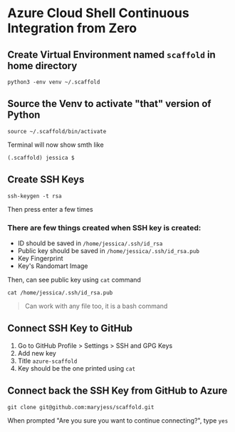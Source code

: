 # Azure Cloud Shell Continuous Integration from Zero

## Create Virtual Environment named `scaffold` in home directory
```
python3 -env venv ~/.scaffold
```

## Source the Venv to activate "that" version of Python
```
source ~/.scaffold/bin/activate
```

Terminal will now show smth like
```
(.scaffold) jessica $
```

## Create SSH Keys
```
ssh-keygen -t rsa
```
Then press enter a few times

### There are few things created when SSH key is created:
* ID should be saved in `/home/jessica/.ssh/id_rsa`
* Public key should be saved in `/home/jessica/.ssh/id_rsa.pub`
* Key Fingerprint
* Key's Randomart Image

Then, can see public key using `cat` command
```
cat /home/jessica/.ssh/id_rsa.pub
```

> Can work with any file too, it is a bash command

## Connect SSH Key to GitHub
1. Go to GitHub Profile > Settings > SSH and GPG Keys
2. Add new key
3. Title `azure-scaffold`
4. Key should be the one printed using `cat`

## Connect back the SSH Key from GitHub to Azure
```
git clone git@github.com:maryjess/scaffold.git
```

When prompted "Are you sure you want to continue connecting?", type `yes`

